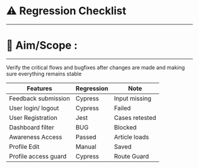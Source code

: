 # ⚠️ Regression Checklist 
----------------------------------------------------------------------------------------------------------------------------------------------------------------------

# 📌 Aim/Scope : 
----------------------------------------------------------------------------------------------------------------------------------------------------------------------
Verify the critical flows and bugfixes after changes are made and making sure everything remains stable 

| Features            | Regression | Note            | 
|---------------------|------------|-----------------|
| Feedback submission | Cypress    | Input missing   |
| User login/ logout  | Cypress    | Failed          |
| User Registration   | Jest       | Cases retested  |
| Dashboard filter    | BUG        | Blocked         |
| Awareness Access    | Passed     | Article loads   |
| Profile Edit        | Manual     | Saved           |
| Profile access guard | Cypress    | Route Guard     |
